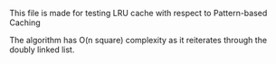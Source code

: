 This file is made for testing LRU cache with respect to Pattern-based Caching

The algorithm has O(n square) complexity as it reiterates through the doubly linked list.
